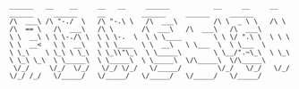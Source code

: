  ```text
 ______   __    __     __   __     ______           __     __     __     ______     ______     __         ______     ______     ______    
/\  ___\ /\ "-./  \   /\ "-.\ \   /\  ___\         /\ \  _ \ \   /\ \   /\  == \   /\  ___\   /\ \       /\  ___\   /\  ___\   /\  ___\   
\ \  __\ \ \ \-./\ \  \ \ \-.  \  \ \ \____        \ \ \/ ".\ \  \ \ \  \ \  __<   \ \  __\   \ \ \____  \ \  __\   \ \___  \  \ \___  \  
 \ \_\    \ \_\ \ \_\  \ \_\\"\_\  \ \_____\        \ \__/".~\_\  \ \_\  \ \_\ \_\  \ \_____\  \ \_____\  \ \_____\  \/\_____\  \/\_____\ 
  \/_/     \/_/  \/_/   \/_/ \/_/   \/_____/         \/_/   \/_/   \/_/   \/_/ /_/   \/_____/   \/_____/   \/_____/   \/_____/   \/_____/ 
```                                                                                                                                          
